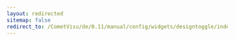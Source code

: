 ```yaml
---
layout: redirected
sitemap: false
redirect_to: /CometVisu/de/0.11/manual/config/widgets/designtoggle/index.html
---
```


